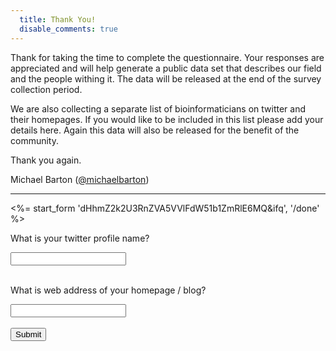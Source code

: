```yaml
---
  title: Thank You!
  disable_comments: true
---
```


Thank for taking the time to complete the questionnaire. Your responses are 
appreciated and will help generate a public data set that describes our field 
and the people withing it. The data will be released at the end of the survey 
collection period.

We are also collecting a separate list of bioinformaticians on twitter and 
their homepages. If you would like to be included in this list please add your 
details here. Again this data will also be released for the benefit of the 
community.

Thank you again.

Michael Barton ([@michaelbarton][])

[@michaelbarton]: http://twitter.com/michaelbarton

<hr/>

<%= start_form 'dHhmZ2k2U3RnZVA5VVlFdW51b1ZmRlE6MQ&amp;ifq', '/done' %>

What is your twitter profile name?
<div class="errorbox-good">
  <div class="ss-item ss-text">
    <div class="ss-form-entry">
      <label class="ss-q-title" for="entry_0"></label> <input type="text"
      name="entry.0.single" value="" class="ss-q-short" id=
      "entry_0">
    </div>
  </div>
</div>
<br>

What is web address of your homepage / blog?
<div class="errorbox-good">
  <div class="ss-item ss-text">
    <div class="ss-form-entry">
      <label class="ss-q-title" for="entry_1"></label>
      <input type="text" name="entry.1.single" value=""
      class="ss-q-short" id="entry_1">
    </div>
  </div>
</div>
<br>
<input type="hidden" name="pageNumber" value="0">
<input type="hidden" name="backupCache" value="">

<div class="ss-item ss-navigate">
  <div class="ss-form-entry">
    <input type="submit" name="submit" value="Submit">
  </div>
</div>
</form>
